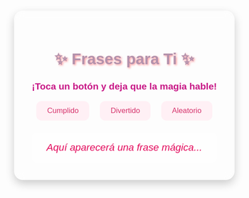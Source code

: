 <html lang="es">
<head>
  <meta charset="UTF-8" />
  <meta name="viewport" content="width=device-width, initial-scale=1.0"/>
  <title>Frases Mágicas</title>
  <style>
    body {
      margin: 0;
      height: 100vh;
      font-family: 'Comic Sans MS', cursive, sans-serif;
      display: flex;
      justify-content: center;
      align-items: center;
      overflow: hidden;
      color: #e30b5c;
    }

    .background {
      position: fixed;
      top: 0;
      left: 0;
      width: 200%;
      height: 200%;
      background: linear-gradient(45deg, #ff9a9e, #fad0c4, #ffdde1, #ffc3a0, #ff9a9e);
      background-size: 400% 400%;
      animation: gradientMove 20s ease infinite;
      z-index: -1;
    }

    @keyframes gradientMove {
      0% { background-position: 0% 50%; }
      50% { background-position: 100% 50%; }
      100% { background-position: 0% 50%; }
    }

    .container {
      text-align: center;
      background: rgba(255, 255, 255, 0.2);
      padding: 40px;
      border-radius: 20px;
      box-shadow: 0 8px 20px rgba(0, 0, 0, 0.2);
      backdrop-filter: blur(10px);
    }

    h1 {
      font-size: 2.5em;
      margin-bottom: 0.3em;
      color: #b392ac;
      text-shadow: 2px 2px 4px #ff9a9e;
    }

    h2 {
      font-size: 1.5em;
      margin-bottom: 1em;
      color: #c71585;
    }

    .buttons {
      margin-bottom: 2em;
    }

    button {
      font-size: 1.2em;
      margin: 0 10px;
      padding: 12px 24px;
      border: none;
      border-radius: 12px;
      cursor: pointer;
      background: #fff0f5;
      color: #d6336c;
      transition: background 0.3s, transform 0.2s;
    }

    button:hover {
      background: #ffb6c1;
      transform: scale(1.05);
    }

    .frase {
      font-size: 1.6em;
      font-style: italic;
      padding: 20px;
      border-radius: 10px;
      background: rgba(255, 255, 255, 0.3);
      box-shadow: inset 0 0 10px rgba(255, 255, 255, 0.3);
      max-width: 500px;
      margin: auto;
    }
  </style>
</head>
<body>
  <div class="background"></div>

  <div class="container">
    <h1>✨ Frases para Ti ✨</h1>
    <h2>¡Toca un botón y deja que la magia hable!</h2>
    <div class="buttons">
      <button onclick="mostrarFrase('cumplido')">Cumplido</button>
      <button onclick="mostrarFrase('divertido')">Divertido</button>
      <button onclick="mostrarFrase('aleatorio')">Aleatorio</button>
    </div>
    <div class="frase" id="frase">Aquí aparecerá una frase mágica...</div>
  </div>

  <script>
    const todasLasFrases = {
      cumplido: [
       "Tu sonrisa tiene el poder de calmar cualquier tormenta.",
      "Eres como una canción bonita que nunca se olvida.",
      "Tu forma de ser hace que todo sea más bonito.",
      "No sabía que los rayos de sol podían caminar... hasta que te vi.",
      "Hay personas lindas, pero tú las haces quedar como aficionadas.",
      "Tu risa es el sonido favorito de mi día.",
      "Eres como un atardecer: imposible de ignorar y fácil de admirar.",
      "Tu presencia es como un abrazo al alma.",
      "Contigo todo es un poquito más mágico.",
      "Tienes un corazón que se nota a kilómetros de distancia.",
      "Cada palabra tuya ilumina como si fueran estrellas.",
      "Eres más bonita que todos los amaneceres juntos.",
      "Si fueras poema, serías el que más se relee.",
      "Tienes esa luz que no se compra, ni se finge.",
      "Podría vivir solo de tus sonrisas.",
      "Tus ojos son mi lugar favorito para perderme.",
      "Eres una razón constante para sonreír.",
      "Tienes la dulzura de mil chocolates sin empalagar.",
      "Tienes el tipo de belleza que no necesita filtros.",
      "Me encantas sin siquiera intentarlo.",
      "Hay algo en ti que hace que todo valga la pena.",
      "Eres como ese momento perfecto que se quiere repetir.",
      "Tu esencia es mi inspiración favorita.",
        
      "Me gusta cómo haces del mundo un lugar mejor solo estando.",
      "Tienes una forma de ser que enamora sin planearlo.",
      "Si fueras canción, serías la más escuchada del mundo.",
      "Tu ternura se nota incluso cuando estás seria.",
      "Eres un poema en la piel y una historia en el alma.",
      "Quiero verte feliz porque tu felicidad mejora la mía.",
      "Tu bondad brilla incluso cuando no dices nada.",
      "Nunca conocí a alguien que haga latir tan bonito mi corazón.",
      "Tú eres ese detalle que me hace suspirar.",
      "Estar cerca de ti es como estar en casa.",
      "Tu risa tiene poderes mágicos, lo juro.",
      "Tienes un alma tan bonita que da gusto conocerte.",
      "Si fueras aroma, serías el que me hace cerrar los ojos.",
      "No hay filtro que iguale tu belleza natural.",
      "Eres tan especial que hasta el cielo se pone celoso.",
      "Tus palabras calman como abrazo cálido.",
      "Eres ese milagro que no sabía que necesitaba.",
      "Lo tuyo no es belleza, es arte.",
      "Contigo todo tiene más sentido.",
      "Tu forma de mirar dice más que mil palabras.",
      "Nunca dejes de ser tú, porque así estás perfecta.",
      "Eres el tipo de persona que dan ganas de cuidar.",
      "Tu alegría es contagiosa y hermosa.",
      "Hay estrellas que envidian tu luz.",
      "Eres mi pensamiento feliz del día.",
      "Tu dulzura es un refugio.",
      "Estás hecha de todo lo bueno que tiene la vida."
      ],
      divertido: [
          "¿Eres recarga de celular? Porque me devuelves la vida.",
      "¿Eres señal de WiFi? Porque cuando te vas me siento desconectado.",
      "Si fueras aplicación, estarías siempre en mi pantalla principal.",
      "¿Tienes mapa? Porque me perdí en tu risa.",
      "Eres como una notificación feliz: inesperada pero emocionante.",
      "¿Eres pastel? Porque contigo todo es más dulce.",
      "Mi crush eres tú, pero no le digas a nadie... bueno, solo a ti.",
      "Contigo me siento como el emoji de corazón en llamas.",
      "Eres como el chocolate: imposible resistirse.",
      "¿Eres update de software? Porque contigo todo mejora.",
      "Quisiera ser meme para sacarte una sonrisa todo el día.",
      "Eres el único error de sistema que aceptaría feliz.",
      "¿Eres Spotify? Porque siempre tienes algo que me gusta.",
      "Contigo hasta el lunes se siente como viernes.",
      "No soy gato, pero me encantaría tener siete vidas contigo.",
      "¿Estás hecha de pixeles? Porque luces perfecta hasta en baja resolución.",
      "Si fueras glitch, te repetiría una y otra vez.",
      "Contigo hasta las matemáticas tienen sentido... más o menos.",
      "Eres más dulce que 5 tazas de café con azúcar.",
      "Quisiera ser sueño para verte todas las noches.",
      "Contigo hasta el insomnio se vuelve agradable.",
      "Me gustas más que dormir hasta tarde.",
      "Si fueras canción, te pondría en loop.",
      "¿Eres notificación de mensaje? Porque haces latir mi corazón.",
      "Contigo hasta mis memes se sienten más graciosos.",
      "No soy Google, pero tengo todo lo que buscas.",
      "Tú haces que los lunes no duelan tanto.",
      "Eres el tipo de caos que me gusta tener.",
      "¿Eres almohada? Porque contigo me siento cómodo.",
      "Quiero ser tu playlist favorita.",
      "Contigo no necesito vacaciones.",
      "Eres más brillante que el modo nocturno en mi vida.",
      "¿Eres notita adhesiva? Porque no dejo de pensar en ti.",
      "Te miro como los perritos miran a su humano favorito.",
      "Tu voz debería ser ringtone.",
      "¿Eres Google Maps? Porque sin ti me pierdo.",
      "Eres mejor que una siesta en domingo.",
      "Eres tan especial como encontrar pizza en el refri.",
      "No soy chef, pero contigo preparo un buen rato.",
      "Tu risa es mi notificación favorita.",
      "Si fueras mensaje de texto, no dejaría de leerlo.",
      "Eres la playlist que alegra mi día.",
      "Contigo todo es más ligero, hasta el drama.",
      "¿Eres Google? Porque encontré todo lo que buscaba.",
      "Si fueras serie, te vería sin pausas.",
      "Eres como el WiFi de mi abuelita: escasa, pero valiosa.",
      "Si fueras sticker, serías el más usado.",
      "Eres el algoritmo que mejora mi día.",
      "Mi humor se actualiza cuando hablo contigo."
      ],
      aleatorio: [
              "Hoy pensé en ti. Solo eso, pero fue suficiente.",
      "El mundo tiene suerte de que existas.",
      "Me gusta que estés en mi universo, aunque sea un rincón.",
      "Tu existencia le da pausa a mis días.",
      "Eres uno de esos pensamientos que se cuelan cuando menos lo espero.",
      "Me encantaría saber cómo fue tu día.",
      "A veces un mensaje tuyo cambia todo mi humor.",
      "No tienes idea del efecto bonito que causas.",
      "Podrías aparecer en mi vida cien veces y nunca me cansaría.",
      "Tienes algo que no sé explicar, pero me encanta.",
      "No eres notificación, pero espero por ti igual.",
      "Estás en ese rincón tierno de mis pensamientos.",
      "Ojalá sonrías mucho hoy, porque lo mereces.",
      "Tienes magia en lo que haces sin darte cuenta.",
      "Si fueras lugar, sería donde quiero quedarme.",
      "A veces sin hablar dices más que mil palabras.",
      "Solo quería que supieras que pienso en ti.",
      "Tu forma de estar presente se siente bonita.",
      "Hoy me encontré con tu recuerdo... y sonreí.",
      "Estás donde no te veo, pero sí te siento.",
      "Ojalá sepas lo especial que eres.",
      "Hay personas y luego estás tú: distinta y luminosa.",
      "No me hables de suerte si no es por conocerte.",
      "A veces, lo mejor de mi día es pensar en ti.",
      "Hay coincidencias que parecen milagros. Como tú.",
      "Tu risa vive en mis recuerdos favoritos.",
      "Apareciste como quien no quiere nada y te quedaste como todo.",
      "Hay momentos que mejoran solo con recordarte.",
      "Tienes ese algo que me calma el alma.",
      "Tú y el café: lo mejor del día.",
      "Mi día está completo si tú estás en él.",
      "A veces sonrío sin razón... y es por ti.",
      "Eres ese mensaje que espero y no sabía.",
      "Tu dulzura no cabe en palabras.",
      "Hay memorias que saben a ti.",
      "Tu voz sería mi canción favorita.",
      "Eres el pensamiento que no borro.",
      "Contigo todo se vuelve más suave.",
      "Hay abrazos que se dan con palabras, y tú sabes darlos.",
      "Eres ese instante bonito que quiero repetir.",
      "Tu mirada tiene efecto calmante.",
      "A veces, lo más sencillo es lo que más se siente. Como tú.",
      "No necesito razones para pensarte. Sucede.",
      "Estás hecha de pequeñas cosas que enamoran.",
      "Hay silencios que comparto contigo sin decir nada.",
      "Tu presencia se nota incluso en la distancia.",
      "Me haces bien, y eso ya es mucho.",
      "Tu forma de ser me da paz.",
      "Aunque no lo sepas, haces mi día mejor."
      ]
    };

    const frasesRestantes = {
      cumplido: [...todasLasFrases.cumplido],
      divertido: [...todasLasFrases.divertido],
      aleatorio: [...todasLasFrases.aleatorio]
    };

    function mostrarFrase(categoria) {
      if (frasesRestantes[categoria].length === 0) {
        frasesRestantes[categoria] = [...todasLasFrases[categoria]];
      }

      const indice = Math.floor(Math.random() * frasesRestantes[categoria].length);
      const frase = frasesRestantes[categoria].splice(indice, 1)[0];

      document.getElementById("frase").textContent = frase;
    }
  </script>
</body>
</html>
